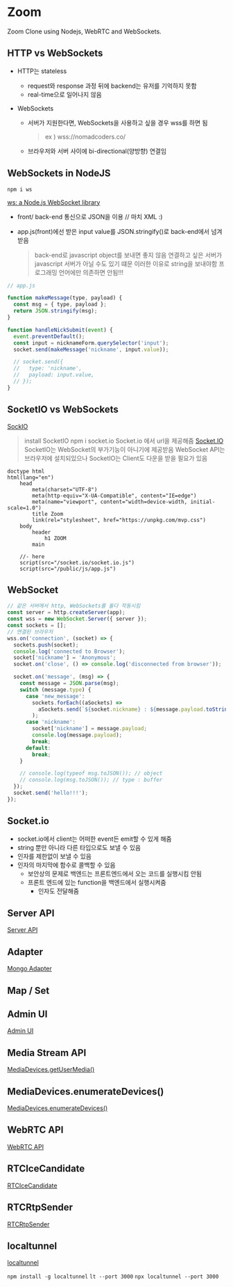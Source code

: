 # Zoom

Zoom Clone using Nodejs, WebRTC and WebSockets.

## HTTP vs WebSockets

- HTTP는 stateless

  - request와 response 과정 뒤에 backend는 유저를 기억하지 못함
  - real-time으로 일어나지 않음

- WebSockets
  - 서버가 지원한다면, WebSockets을 사용하고 싶을 경우 wss를 하면 됨
    > ex ) wss://nomadcoders.co/
  - 브라우저와 서버 사이에 bi-directional(양방향) 연결임

## WebSockets in NodeJS

`npm i ws`

[ws: a Node.js WebSocket library](https://www.npmjs.com/package/ws)

- front/ back-end 통신으로 JSON을 이용 // 마치 XML :)
- app.js(front)에선 받은 input value를 JSON.stringify()로 back-end에서 넘겨받음

  > back-end로 javascript object를 보내면 좋지 않음
  > 연결하고 싶은 서버가 javascript 서버가 아닐 수도 있기 떄문
  > 이러한 이유로 string을 보내야함
  > 프로그래밍 언어에만 의존하면 안됨!!!

```javascript
// app.js

function makeMessage(type, payload) {
  const msg = { type, payload };
  return JSON.stringify(msg);
}

function handleNickSubmit(event) {
  event.preventDefault();
  const input = nicknameForm.querySelector('input');
  socket.send(makeMessage('nickname', input.value));

  // socket.send({
  //   type: 'nickname',
  //   payload: input.value,
  // });
}
```

## SocketIO vs WebSockets

[SockIO](https://socket.io/docs/v4/)

> install SocketIO
> npm i socket.io
> Socket.io 에서 url을 제공해줌
> [Socket.IO](http://localhost:3000/socket.io/socket.io.js)
> SocketIO는 WebSocket의 부가기능이 아니기에 제공받음
> WebSocket API는 브라우저에 설치되있으나 SocketIO는 Client도 다운을 받을 필요가 있음

```pug
doctype html
html(lang="en")
    head
        meta(charset="UTF-8")
        meta(http-equiv="X-UA-Compatible", content="IE=edge")
        meta(name="viewport", content="width=device-width, initial-scale=1.0")
        title Zoom
        link(rel="stylesheet", href="https://unpkg.com/mvp.css")
    body
        header
            h1 ZOOM
        main

    //- here
    script(src="/socket.io/socket.io.js")
    script(src="/public/js/app.js")
```

## WebSocket

```javascript
// 같은 서버에서 http, WebSockets를 둘다 작동시킴
const server = http.createServer(app);
const wss = new WebSocket.Server({ server });
const sockets = [];
// 연결된 브라우저
wss.on('connection', (socket) => {
  sockets.push(socket);
  console.log('connected to Browser');
  socket['nickname'] = 'Anonymous';
  socket.on('close', () => console.log('disconnected from browser'));

  socket.on('message', (msg) => {
    const message = JSON.parse(msg);
    switch (message.type) {
      case 'new_message':
        sockets.forEach((aSockets) =>
          aSockets.send(`${socket.nickname} : ${message.payload.toString()}`)
        );
      case 'nickname':
        socket['nickname'] = message.payload;
        console.log(message.payload);
        break;
      default:
        break;
    }

    // console.log(typeof msg.toJSON()); // object
    // console.log(msg.toJSON()); // type : buffer
  });
  socket.send('hello!!!');
});
```

## Socket.io

- socket.io에서 client는 어떠한 event든 emit할 수 있게 해줌
- string 뿐만 아니라 다른 타입으로도 보낼 수 있음
- 인자를 제한없이 보낼 수 있음
- 인자의 마지막에 함수로 콜백할 수 있음
  - 보안상의 문제로 백엔드는 프론트엔드에서 오는 코드를 실행시킴 안됨
  - 프론트 엔드에 있는 function을 백엔드에서 실행시켜줌
    - 인자도 전달해줌

## Server API

[Server API](https://socket.io/docs/v4/server-api/)

## Adapter

[Mongo Adapter](https://socket.io/docs/v4/mongo-adapter/)

## Map / Set

## Admin UI

[Admin UI](https://socket.io/docs/v4/admin-ui/)

## Media Stream API

[MediaDevices.getUserMedia()](https://developer.mozilla.org/ko/docs/Web/API/MediaDevices/getUserMedia)

## MediaDevices.enumerateDevices()

[MediaDevices.enumerateDevices()](https://developer.mozilla.org/ko/docs/Web/API/MediaDevices/enumerateDevices)

## WebRTC API

[WebRTC API](https://developer.mozilla.org/ko/docs/Web/API/WebRTC_API)

## RTCIceCandidate

[RTCIceCandidate](https://developer.mozilla.org/ko/docs/Web/API/RTCIceCandidate)

## RTCRtpSender

[RTCRtpSender](https://developer.mozilla.org/en-US/docs/Web/API/RTCRtpSender)

## localtunnel

[localtunnel](https://www.npmjs.com/package/localtunnel)

`npm install -g localtunnel`
`lt --port 3000`
`npx localtunnel --port 3000`
